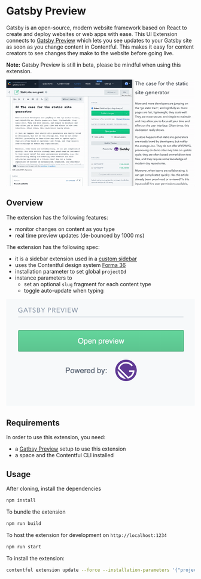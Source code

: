 # Gatsby Preview

Gatsby is an open-source, modern website framework based on React to create and deploy websites or web apps with ease. This UI Extension connects to [Gatsby Preview](https://www.gatsbyjs.com/preview/) which lets you see updates to your Gatsby site as soon as you change content in Contentful. This makes it easy for content creators to see changes they make to the website before going live.

**Note:** Gatsby Preview is still in beta, please be mindful when using this extension.

![Demo of the extension](demo.gif)

## Overview

The extension has the following features:

- monitor changes on content as you type
- real time preview updates (de-bounced by 1000 ms)

The extension has the following spec:

- it is a sidebar extension used in a [custom sidebar](https://www.contentful.com/developers/docs/extensibility/custom-sidebar/)
- uses the Contentful design system [Forma 36](https://f36.contentful.com/)
- installation parameter to set global `projectId`
- instance parameters to
  - set an optional `slug` fragment for each content type
  - toggle auto-update when typing

![Screenshot of the extension](screenshot.png)

## Requirements

In order to use this extension, you need:

- a [Gatbsy Preview](https://www.gatsbyjs.com/preview/) setup to use this extension
- a space and the Contentful CLI installed

## Usage

After cloning, install the dependencies

```bash
npm install
```

To bundle the extension

```bash
npm run build
```

To host the extension for development on `http://localhost:1234`

```bash
npm run start
```

To install the extension:

```bash
contentful extension update --force --installation-parameters '{"projectId": "yourGatsbyPreviewId"}'
```
